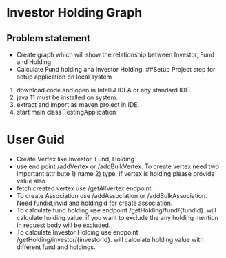 # Investor Holding Graph

## Problem statement
- Create graph which will show the relationship between Investor, Fund and Holding.
- Calculate Fund holding ana Investor Holding.
##Setup Project
step for setup application on local system
1) download code and open in IntelliJ IDEA or any standard IDE.
2) java 11 must be installed on system.
3) extract and import as maven project in IDE.
4) start main class TestingApplication

# User Guid
  - Create Vertex like Investor, Fund, Holding
  - use end point /addVertex or /addBulkVertex. To create vertex need two important attribute 1) name  2) type. if vertex is holding please provide value also
  - fetch created vertex use /getAllVertex endpoint.
  - To create Association use /addAssociation or /addBulkAssociation. Need fundid,invid and holdingid for create association.
  - To calculate fund holding use endpoint /getHolding/fund/{fundId}. will calculate holding value. if you want to exclude the any holding mention in request body will be excluded.
  - To calculate Investor Holding use endpoint /getHolding/investor/{investorId}. will calculate holding value with different fund and holdings.
